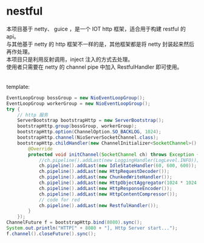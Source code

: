 # nestful
本项目基于 netty、 guice ，是一个 IOT http 框架，适合用于构建 restful 的 api。\
与其他基于 netty 的 http 框架不一样的是，其他框架都是将 netty 封装起来然后再作处理。\
本项目只是利用反射调用，inject 注入的方式去处理。\
使用者只需要在 netty 的 channel pipe 中加入 RestfulHandler 即可使用。\
\
\
template: 
```java
EventLoopGroup bossGroup = new NioEventLoopGroup();
EventLoopGroup workerGroup = new NioEventLoopGroup();
try {
    // http 服务
    ServerBootstrap bootstrapHttp = new ServerBootstrap();
    bootstrapHttp.group(bossGroup, workerGroup);
    bootstrapHttp.option(ChannelOption.SO_BACKLOG, 1024);
    bootstrapHttp.channel(NioServerSocketChannel.class);
    bootstrapHttp.childHandler(new ChannelInitializer<SocketChannel>() {
        @Override
        protected void initChannel(SocketChannel ch) throws Exception {
            //ch.pipeline().addLast(new LoggingHandler(LogLevel.INFO));
            ch.pipeline().addLast(new IdleStateHandler(60, 600, 600));
            ch.pipeline().addLast(new HttpRequestDecoder());
            ch.pipeline().addLast(new ChunkedWriteHandler());
            ch.pipeline().addLast(new HttpObjectAggregator(1024 * 1024 * 8));//8k
            ch.pipeline().addLast(new HttpResponseEncoder());
            ch.pipeline().addLast(new HttpContentCompressor());
            // code for red
            ch.pipeline().addLast(new RestfulHandler());
        }
    });
ChannelFuture f = bootstrapHttp.bind(8080).sync();
System.out.println("HTTP[" + 8080 + "], Http Server start...");
f.channel().closeFuture().sync();
```
